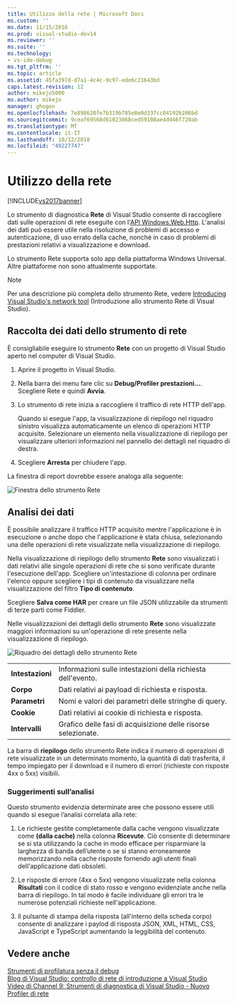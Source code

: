```yaml
---
title: Utilizzo della rete | Microsoft Docs
ms.custom: ''
ms.date: 11/15/2016
ms.prod: visual-studio-dev14
ms.reviewer: ''
ms.suite: ''
ms.technology:
- vs-ide-debug
ms.tgt_pltfrm: ''
ms.topic: article
ms.assetid: 45fa397d-d7a1-4c4c-9c97-ede6c21643bd
caps.latest.revision: 12
author: mikejo5000
ms.author: mikejo
manager: ghogen
ms.openlocfilehash: 7e898620fe7b319b785e8e0d337cc04192b206bd
ms.sourcegitcommit: 9ceaf69568d61023868ced59108ae4dd46f720ab
ms.translationtype: MT
ms.contentlocale: it-IT
ms.lasthandoff: 10/12/2018
ms.locfileid: "49227747"
---
```

# <a name="network-usage"></a>Utilizzo della rete
[!INCLUDE[vs2017banner](../includes/vs2017banner.md)]

Lo strumento di diagnostica **Rete** di Visual Studio consente di raccogliere dati sulle operazioni di rete eseguite con l'[API Windows.Web.Http](https://msdn.microsoft.com/library/windows/apps/windows.web.http.aspx). L'analisi dei dati può essere utile nella risoluzione di problemi di accesso e autenticazione, di uso errato della cache, nonché in caso di problemi di prestazioni relativi a visualizzazione e download.  
  
 Lo strumento Rete supporta solo app della piattaforma Windows Universal. Altre piattaforme non sono attualmente supportate.  
  
> [!NOTE]
>  Per una descrizione più completa dello strumento Rete, vedere [Introducing Visual Studio's network tool](http://blogs.msdn.com/b/visualstudio/archive/2015/05/04/introducing-visual-studio-s-network-tool.aspx) (Introduzione allo strumento Rete di Visual Studio).  
  
## <a name="collecting-network-tool-data"></a>Raccolta dei dati dello strumento di rete  
 È consigliabile eseguire lo strumento **Rete** con un progetto di Visual Studio aperto nel computer di Visual Studio.  
  
1.  Aprire il progetto in Visual Studio.  
  
2.  Nella barra dei menu fare clic su **Debug/Profiler prestazioni...**. Scegliere Rete e quindi **Avvia**.  
  
3.  Lo strumento di rete inizia a raccogliere il traffico di rete HTTP dell'app.  
  
     Quando si esegue l'app, la visualizzazione di riepilogo nel riquadro sinistro visualizza automaticamente un elenco di operazioni HTTP acquisite. Selezionare un elemento nella visualizzazione di riepilogo per visualizzare ulteriori informazioni nel pannello dei dettagli nel riquadro di destra.  
  
4.  Scegliere **Arresta** per chiudere l'app.  
  
 La finestra di report dovrebbe essere analoga alla seguente:  
  
 ![Finestra dello strumento Rete](../profiling/media/network-fullwindow.png "NETWORK_FullWindow")  
  
## <a name="analyzing-data"></a>Analisi dei dati  
 È possibile analizzare il traffico HTTP acquisito mentre l'applicazione è in esecuzione o anche dopo che l'applicazione è stata chiusa, selezionando una delle operazioni di rete visualizzate nella visualizzazione di riepilogo.  
  
 Nella visualizzazione di riepilogo dello strumento **Rete** sono visualizzati i dati relativi alle singole operazioni di rete che si sono verificate durante l'esecuzione dell'app. Scegliere un'intestazione di colonna per ordinare l'elenco oppure scegliere i tipi di contenuto da visualizzare nella visualizzazione del filtro **Tipo di contenuto**.  
  
 Scegliere **Salva come HAR** per creare un file JSON utilizzabile da strumenti di terze parti come Fiddler.  
  
 Nelle visualizzazioni dei dettagli dello strumento **Rete** sono visualizzate maggiori informazioni su un'operazione di rete presente nella visualizzazione di riepilogo.  
  
 ![Riquadro dei dettagli dello strumento Rete](../profiling/media/network-detailsviewpane.png "NETWORK_DetailsViewPane")  
  
|||  
|-|-|  
|**Intestazioni**|Informazioni sulle intestazioni della richiesta dell'evento.|  
|**Corpo**|Dati relativi ai payload di richiesta e risposta.|  
|**Parametri**|Nomi e valori dei parametri delle stringhe di query.|  
|**Cookie**|Dati relativi ai cookie di richiesta e risposta.|  
|**Intervalli**|Grafico delle fasi di acquisizione delle risorse selezionate.|  
  
 La barra di **riepilogo** dello strumento Rete indica il numero di operazioni di rete visualizzate in un determinato momento, la quantità di dati trasferita, il tempo impiegato per il download e il numero di errori (richieste con risposte 4xx o 5xx) visibili.  
  
### <a name="analysis-tips"></a>Suggerimenti sull’analisi   
 Questo strumento evidenzia determinate aree che possono essere utili quando si esegue l’analisi correlata alla rete:  
  
1.  Le richieste gestite completamente dalla cache vengono visualizzate come **(dalla cache)** nella colonna **Ricevute**. Ciò consente di determinare se si sta utilizzando la cache in modo efficace per risparmiare la larghezza di banda dell’utente o se si stanno erroneamente memorizzando nella cache risposte fornendo agli utenti finali dell'applicazione dati obsoleti.  
  
2.  Le risposte di errore (4xx o 5xx) vengono visualizzate nella colonna **Risultati** con il codice di stato rosso e vengono evidenziate anche nella barra di riepilogo. In tal modo è facile individuare gli errori tra le numerose potenziali richieste nell'applicazione.  
  
3.  Il pulsante di stampa della risposta (all'interno della scheda corpo) consente di analizzare i paylod di risposta JSON, XML, HTML, CSS, JavaScript e TypeScript aumentando la leggibilità del contenuto.  
  
## <a name="see-also"></a>Vedere anche  
 [Strumenti di profilatura senza il debug](http://msdn.microsoft.com/library/e97ce1a4-62d6-4b8e-a2f7-61576437ff01)   
 [Blog di Visual Studio: controllo di rete di introduzione a Visual Studio](http://go.microsoft.com/fwlink/?LinkId=535022)   
 [Video di Channel 9: Strumenti di diagnostica di Visual Studio - Nuovo Profiler di rete](http://channel9.msdn.com/Series/ConnectOn-Demand/206)



